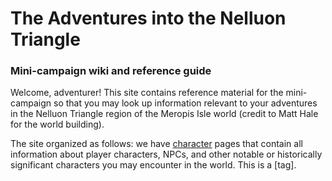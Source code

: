 # The Adventures into the Nelluon Triangle 
### Mini-campaign wiki and reference guide 

Welcome, adventurer! This site contains reference material for the mini-campaign so that you may look up information relevant to your adventures in the Nelluon Triangle region of the Meropis Isle world (credit to Matt Hale for the world building). 

The site organized as follows: we have [character](characters.md) pages that contain all information about player characters, NPCs, and other notable or historically significant characters you may encounter in the world. This is a [tag]. 
